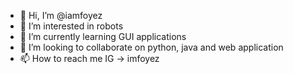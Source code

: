 - 👋 Hi, I’m @iamfoyez
- 👀 I’m interested in robots
- 🌱 I’m currently learning GUI applications
- 💞️ I’m looking to collaborate on python, java and web application
- 📫 How to reach me IG -> imfoyez

<!---
iamfoyez/iamfoyez is a ✨ special ✨ repository because its `README.md` (this file) appears on your GitHub profile.
You can click the Preview link to take a look at your changes.
--->
